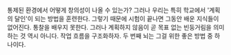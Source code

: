 통제된 환경에서 어떻게 창의성이 나올 수 있는가?
그러나 우리는 특히 학교에서 '계획의 달인'이 되는 방법을 훈련한다.
그렇기 때문에 시험이 끝나면 그동안 배운 지식들이 없어진다. 통찰을 배우지 못한다.
그러나 계획하지 않음이 곧 목표 없는 빈둥거림을 의미하는 것 역시 아니다. 작업 흐름을 구조화하자.
두 번째 뇌는 그걸 위한 좋은 방법 중 하나이다.

